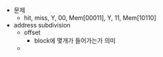 - 문제
	- hit, miss, Y, 00, Mem\[00011], Y, 11, Mem\[10110]
- address subdivision
	- offset
		- block에 몇개가 들어가는가 의미
	- 